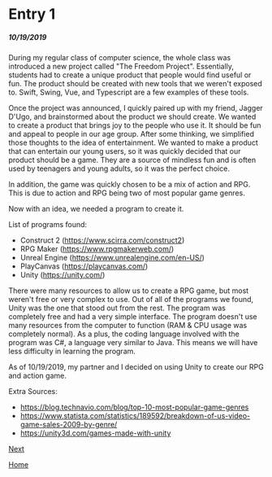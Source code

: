 # Entry 1
##### 10/19/2019

During my regular class of computer science, the whole class was introduced a new project called "The Freedom Project". Essentially, students had to create a unique product that people would find useful or fun. The product should be created with new tools that we weren't exposed to. Swift, Swing, Vue, and Typescript are a few examples of these tools. 

Once the project was announced, I quickly paired up with my friend, Jagger D'Ugo, and brainstormed about the product we should create. We wanted to create a product that brings joy to the people who use it. It should be fun and appeal to people in our age group. After some thinking, we simplified those thoughts to the idea of entertainment. We wanted to make a product that can entertain our young users, so it was quickly decided that our product should be a game. They are a source of mindless fun and is often used by teenagers and young adults, so it was the perfect choice. 

In addition, the game was quickly chosen to be a mix of action and RPG. This is due to action and RPG being two of most popular game genres. 

Now with an idea, we needed a program to create it. 

List of programs found:

* Construct 2 (https://www.scirra.com/construct2)
* RPG Maker (https://www.rpgmakerweb.com/)
* Unreal Engine (https://www.unrealengine.com/en-US/)
* PlayCanvas (https://playcanvas.com/)
* Unity (https://unity.com/)

There were many resources to allow us to create a RPG game, but most weren't free or very complex to use. Out of all of the programs we found, Unity was the one that stood out from the rest. The program was completely free and had a very simple interface. The program doesn't use many resources from the computer to function (RAM & CPU usage was completely normal). As a plus, the coding language involved with the program was C#, a language very similar to Java. This means we will have less difficulty in learning the program. 

As of 10/19/2019, my partner and I decided on using Unity to create our RPG and action game.

Extra Sources:

* https://blog.technavio.com/blog/top-10-most-popular-game-genres
* https://www.statista.com/statistics/189592/breakdown-of-us-video-game-sales-2009-by-genre/
* https://unity3d.com/games-made-with-unity

[Next](entry02.md)

[Home](../README.md)
